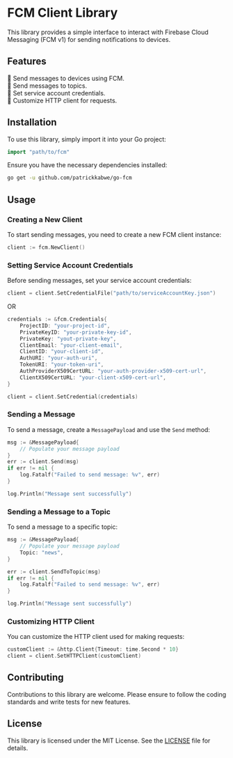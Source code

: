 # FCM Client Library

This library provides a simple interface to interact with Firebase Cloud Messaging (FCM v1) for sending notifications to devices.

## Features

📲 Send messages to devices using FCM.<br>
📢 Send messages to topics.<br>
🔑 Set service account credentials.<br>
🔧 Customize HTTP client for requests.

## Installation

To use this library, simply import it into your Go project:
```go
import "path/to/fcm"
```

Ensure you have the necessary dependencies installed:

```bash
go get -u github.com/patrickkabwe/go-fcm
```

## Usage

### Creating a New Client

To start sending messages, you need to create a new FCM client instance:

```go
client := fcm.NewClient()
```

### Setting Service Account Credentials

Before sending messages, set your service account credentials:

```go
client = client.SetCredentialFile("path/to/serviceAccountKey.json")
```
OR

```go
credentials := &fcm.Credentials{
    ProjectID: "your-project-id",
    PrivateKeyID: "your-private-key-id",
    PrivateKey: "yout-private-key",
    ClientEmail: "your-client-email",
    ClientID: "your-client-id",
    AuthURI: "your-auth-uri",
    TokenURI: "your-token-uri",
    AuthProviderX509CertURL: "your-auth-provider-x509-cert-url",
    ClientX509CertURL: "your-client-x509-cert-url",
}

client = client.SetCredential(credentials)
```

### Sending a Message

To send a message, create a `MessagePayload` and use the `Send` method:

```go
msg := &MessagePayload{
    // Populate your message payload
}
err := client.Send(msg)
if err != nil {
    log.Fatalf("Failed to send message: %v", err)
}

log.Println("Message sent successfully")
```

### Sending a Message to a Topic

To send a message to a specific topic:

```go
msg := &MessagePayload{
    // Populate your message payload
    Topic: "news",
}

err := client.SendToTopic(msg)
if err != nil {
    log.Fatalf("Failed to send message: %v", err)
}

log.Println("Message sent successfully")
```

### Customizing HTTP Client

You can customize the HTTP client used for making requests:

```go
customClient := &http.Client{Timeout: time.Second * 10}
client = client.SetHTTPClient(customClient)
```

## Contributing
Contributions to this library are welcome. Please ensure to follow the coding standards and write tests for new features.

## License
This library is licensed under the MIT License. See the [LICENSE](/LICENCE) file for details.